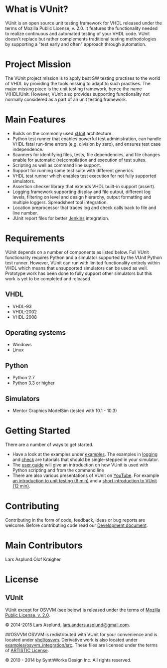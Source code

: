 # What is VUnit?

VUnit is an open source unit testing framework for VHDL released under the terms of Mozilla Public License, v. 2.0. It features the functionality needed to realize continuous and automated testing of your VHDL code. VUnit doesn't replace but rather complements traditional testing methodologies by supporting a "test early and often" approach through automation.

# Project Mission

The VUnit project mission is to apply best SW testing practises to the world of VHDL by providing the tools missing to adapt to such practises. The major missing piece is the unit testing framework, hence the name V(HDL)Unit. However, VUnit also provides supporting functionality not normally considered as a part of an unit testing framework.

# Main Features
* Builds on the commonly used [xUnit](http://en.wikipedia.org/wiki/XUnit) architecture.
* Python test runner that enables powerful test administration, can handle VHDL fatal run-time errors (e.g. division by zero), and ensures test case independence.
* Scanners for identifying files, tests, file dependencies, and file changes enable for automatic (re)compilation and execution of test suites.
* Scripting as well as command line support.
* Support for running same test suite with different generics.
* VHDL test runner which enables test execution for not fully supported simulators.
* Assertion checker library that extends VHDL built-in support (assert).
* Logging framework supporting display and file output, different log levels, filtering on level and design hierarchy, output formatting and multiple loggers. Spreadsheet tool integration.
* Location preprocessor that traces log and check calls back to file and line number.
* JUnit report files for better [Jenkins](http://jenkins-ci.org/) integration.

# Requirements
VUnit depends on a number of components as listed below. Full VUnit functionality requires Python and a simulator supported by the VUnit Python test runner. However, VUnit can run with limited functionality entirely within VHDL which means that unsupported simulators can be used as well. Prototype work has been done to fully support other simulators but this work is yet to be completed and released.
## VHDL
* VHDL-93
* VHDL-2002
* VHDL-2008

## Operating systems
* Windows
* Linux

## Python
* Python 2.7
* Python 3.3 or higher

## Simulators
* Mentor Graphics ModelSim (tested with 10.1 - 10.3)

# Getting Started
There are a number of ways to get started.

*  Have a look at the examples under [examples](examples). The examples in [logging](examples/logging) and [check](examples/check) are tutorials that should be single-stepped in your simulator.
*  The [user guide](user_guide.md) will give an introduction on how VUnit is used with Python scripting and from the command line
*  There are also various presentations of VUnit on [YouTube](https://www.youtube.com/channel/UCCPVCaeWkz6C95aRUTbIwdg). For example [an introduction to unit testing (6 min)](https://www.youtube.com/watch?v=PZuBqcxS8t4) and a [short introduction to VUnit (12 min)](https://www.youtube.com/watch?v=D8s_VLD91tw).

# Contributing
Contributing in the form of code, feedback, ideas or bug reports are welcome.
Before contributing code read our [Development document](developing.md).

# Main Contributors
Lars Asplund
Olof Kraigher

# License
## VUnit
VUnit except for OSVVM (see below) is released under the terms of [Mozilla Public
License, v. 2.0](http://mozilla.org/MPL/2.0/).

&copy; 2014-2015 Lars Asplund, lars.anders.asplund@gmail.com.

##OSVVM
OSVVM is redistributed with VUnit for your convenience and is located under [vhdl/osvvm](vhdl/osvvm). Derivative work is also located under [examples/osvvm\_integration/src](examples/osvvm_integration/src). These files are licensed under the terms of [ARTISTIC License](http://www.perlfoundation.org/artistic_license_2_0).

&copy; 2010 - 2014 by SynthWorks Design Inc.  All rights reserved.
